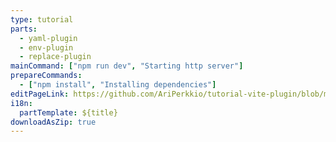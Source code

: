 ```yaml
---
type: tutorial
parts:
  - yaml-plugin
  - env-plugin
  - replace-plugin
mainCommand: ["npm run dev", "Starting http server"]
prepareCommands:
  - ["npm install", "Installing dependencies"]
editPageLink: https://github.com/AriPerkkio/tutorial-vite-plugin/blob/main/src/content/tutorial/${path}?plain=1
i18n:
  partTemplate: ${title}
downloadAsZip: true
---
```

